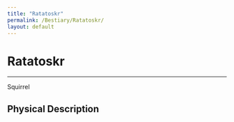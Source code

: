 ```yaml
---
title: "Ratatoskr"
permalink: /Bestiary/Ratatoskr/
layout: default
---
```

# Ratatoskr
---
Squirrel

## Physical Description
